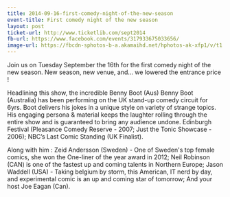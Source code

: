 ```yaml
---
title: 2014-09-16-first-comedy-night-of-the-new-season
event-title: First comedy night of the new season
layout: post
ticket-url: http://www.ticketlib.com/sept2014
fb-url: https://www.facebook.com/events/317933675033656/
image-url: https://fbcdn-sphotos-b-a.akamaihd.net/hphotos-ak-xfp1/v/t1.0-9/10352325_746110292118699_7760322879454369547_n.jpg?oh=8927c2af6f6dcf2d85022ebd33e11274&oe=5598CC2B&__gda__=1438084002_452c7fab984ac606e8bf8e78a3bc642d
---
```


Join us on Tuesday September the 16th for the first comedy night of the new season. New season, new venue, and... we lowered the entrance price !

Headlining this show, the incredible Benny Boot (Aus) Benny Boot (Australia) has been performing on the UK stand-up comedy circuit for 6yrs. Boot delivers his jokes in a unique style on variety of strange topics. His engaging persona &amp; material keeps the laughter rolling through the entire show and is guaranteed to bring any audience undone. Edinburgh Festival (Pleasance Comedy Reserve - 2007; Just the Tonic Showcase - 2006); NBC’s Last Comic Standing (UK Finalist).

Along with him : Zeid Andersson (Sweden) - One of Sweden's top female comics, she won the One-liner of the year award in 2012; Neil Robinson (CAN) is one of the fastest up and coming talents in Northern Europe; Jason Waddell (USA) - Taking belgium by storm, this American, IT nerd by day, and experimental comic is an up and coming star of tomorrow; And your host Joe Eagan (Can).